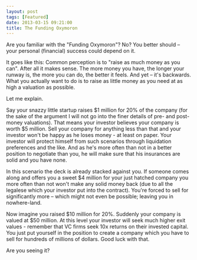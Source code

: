 ```yaml
---
layout: post
tags: [Featured]
date: 2013-03-15 09:21:00
title: The Funding Oxymoron
---
```

Are you familiar with the "Funding Oxymoron"? No? You better should – your personal (financial) success could depend on it.

It goes like this: Common perception is to "raise as much money as you can". After all it makes sense. The more money you have, the longer your runway is, the more you can do, the better it feels. And yet – it's backwards. What you actually want to do is to raise as little money as you need at as high a valuation as possible.

Let me explain.

Say your snazzy little startup raises $1 million for 20% of the company (for the sake of the argument I will not go into the finer details of pre- and post-money valuations). That means your investor believes your company is worth $5 million. Sell your company for anything less than that and your investor won't be happy as he loses money - at least on paper. Your investor will protect himself from such scenarios through liquidation preferences and the like. And as he's more often than not in a better position to negotiate than you, he will make sure that his insurances are solid and you have none.

In this scenario the deck is already stacked against you. If someone comes along and offers you a sweet $4 million for your just hatched company you more often than not won't make any solid money back (due to all the legalese which your investor put into the contract). You're forced to sell for significantly more – which might not even be possible; leaving you in nowhere-land.

Now imagine you raised $10 million for 20%. Suddenly your company is valued at $50 million. At this level your investor will seek much higher exit values - remember that VC firms seek 10x returns on their invested capital. You just put yourself in the position to create a company which you have to sell for hundreds of millions of dollars. Good luck with that.

Are you seeing it?